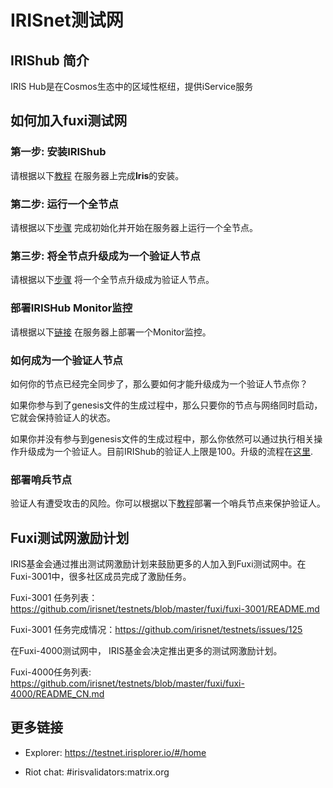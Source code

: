 # IRISnet测试网

## IRIShub 简介

IRIS Hub是在Cosmos生态中的区域性枢纽，提供iService服务

## 如何加入fuxi测试网

### 第一步: 安装IRIShub

请根据以下[教程](Install-Iris.md) 在服务器上完成**Iris**的安装。

### 第二步: 运行一个全节点

请根据以下[步骤](Full-Node.md) 完成初始化并开始在服务器上运行一个全节点。


### 第三步: 将全节点升级成为一个验证人节点

请根据以下[步骤](Validator-Node.md) 将一个全节点升级成为验证人节点。

### 部署IRISHub Monitor监控

请根据以下[链接](../tools/Deploy-IRIS-Monitor.md) 在服务器上部署一个Monitor监控。


### 如何成为一个验证人节点

如何你的节点已经完全同步了，那么要如何才能升级成为一个验证人节点你？

如果你参与到了genesis文件的生成过程中，那么只要你的节点与网络同时启动，它就会保持验证人的状态。

如果你并没有参与到genesis文件的生成过程中，那么你依然可以通过执行相关操作升级成为一个验证人。目前IRIShub的验证人上限是100。升级的流程在[这里](Validator-Node.md).

### 部署哨兵节点

验证人有遭受攻击的风险。你可以根据以下[教程](../validators/Setup-Sentry-Node.md)部署一个哨兵节点来保护验证人。

## Fuxi测试网激励计划

IRIS基金会通过推出测试网激励计划来鼓励更多的人加入到Fuxi测试网中。在Fuxi-3001中，很多社区成员完成了激励任务。

Fuxi-3001 任务列表： https://github.com/irisnet/testnets/blob/master/fuxi/fuxi-3001/README.md

Fuxi-3001 任务完成情况：https://github.com/irisnet/testnets/issues/125

在Fuxi-4000测试网中， IRIS基金会决定推出更多的测试网激励计划。

Fuxi-4000任务列表: https://github.com/irisnet/testnets/blob/master/fuxi/fuxi-4000/README_CN.md


##  更多链接


* Explorer: https://testnet.irisplorer.io/#/home

* Riot chat: #irisvalidators:matrix.org